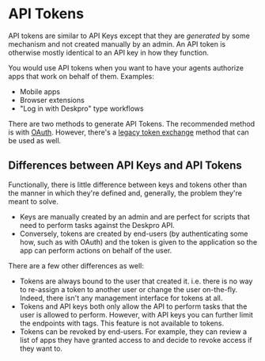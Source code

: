 # API Tokens

API tokens are similar to API Keys except that they are _generated_ by some mechanism and not created manually by an admin. An API token is otherwise mostly identical to an API key in how they function.

You would use API tokens when you want to have your agents authorize apps that work on behalf of them. Examples:

* Mobile apps
* Browser extensions
* "Log in with Deskpro" type workflows

There are two methods to generate API Tokens. The recommended method is with [OAuth](https://github.com/deskpro/dev-guide/tree/ac4872079948383c56c00688a724e166df9bdbbc/api-basics/api-keys/oauth.md). However, there's a [legacy token exchange](https://github.com/deskpro/dev-guide/tree/ac4872079948383c56c00688a724e166df9bdbbc/api-basics/api-keys/api-tokens/token-exchange-endpoint.md) method that can be used as well.

## Differences between API Keys and API Tokens

Functionally, there is little difference between keys and tokens other than the manner in which they're defined and, generally, the problem they're meant to solve.

* Keys are manually created by an admin and are perfect for scripts that need to perform tasks against the Deskpro API.
* Conversely, tokens are created by end-users \(by authenticating some how, such as with OAuth\) and the token is given to the application so the app can perform actions on behalf of the user.

There are a few other differences as well:

* Tokens are always bound to the user that created it. i.e. there is no way to re-assign a token to another user or change the user on-the-fly. Indeed, there isn't any management interface for tokens at all.
* Tokens and API keys both only allow the API to perform tasks that the user is allowed to perform. However, with API keys you can further limit the endpoints with tags. This feature is not available to tokens.
* Tokens can be revoked by end-users. For example, they can review a list of apps they have granted access to and decide to revoke access if they want to.

